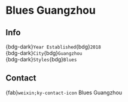 # Blues Guangzhou

## Info

{bdg-dark}`Year Established`{bdg}`2018`  
{bdg-dark}`City`{bdg}`Guangzhou`  
{bdg-dark}`Styles`{bdg}`Blues`  

## Contact

{fab}`weixin;ky-contact-icon` Blues Guangzhou  
